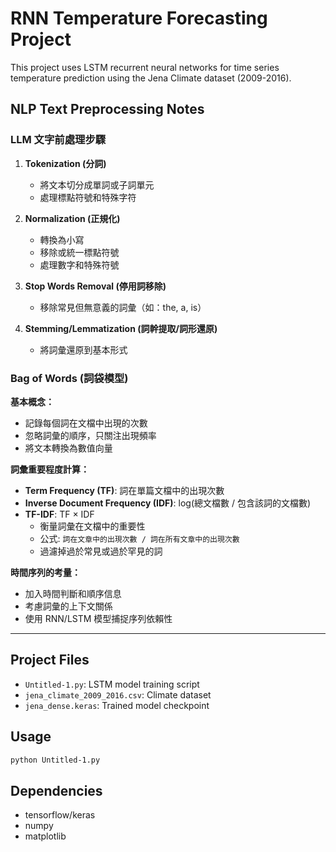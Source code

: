 # RNN Temperature Forecasting Project

This project uses LSTM recurrent neural networks for time series temperature prediction using the Jena Climate dataset (2009-2016).

## NLP Text Preprocessing Notes

### LLM 文字前處理步驟

1. **Tokenization (分詞)**
   - 將文本切分成單詞或子詞單元
   - 處理標點符號和特殊字符

2. **Normalization (正規化)**
   - 轉換為小寫
   - 移除或統一標點符號
   - 處理數字和特殊符號

3. **Stop Words Removal (停用詞移除)**
   - 移除常見但無意義的詞彙（如：the, a, is）

4. **Stemming/Lemmatization (詞幹提取/詞形還原)**
   - 將詞彙還原到基本形式

### Bag of Words (詞袋模型)

**基本概念：**
- 記錄每個詞在文檔中出現的次數
- 忽略詞彙的順序，只關注出現頻率
- 將文本轉換為數值向量

**詞彙重要程度計算：**
- **Term Frequency (TF)**: 詞在單篇文檔中的出現次數
- **Inverse Document Frequency (IDF)**: log(總文檔數 / 包含該詞的文檔數)
- **TF-IDF**: TF × IDF
  - 衡量詞彙在文檔中的重要性
  - 公式: `詞在文章中的出現次數 / 詞在所有文章中的出現次數`
  - 過濾掉過於常見或過於罕見的詞

**時間序列的考量：**
- 加入時間判斷和順序信息
- 考慮詞彙的上下文關係
- 使用 RNN/LSTM 模型捕捉序列依賴性

---

## Project Files

- `Untitled-1.py`: LSTM model training script
- `jena_climate_2009_2016.csv`: Climate dataset
- `jena_dense.keras`: Trained model checkpoint

## Usage

```bash
python Untitled-1.py
```

## Dependencies

- tensorflow/keras
- numpy
- matplotlib
